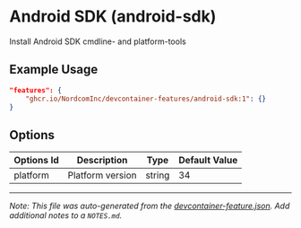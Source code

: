 
# Android SDK (android-sdk)

Install Android SDK cmdline- and platform-tools

## Example Usage

```json
"features": {
    "ghcr.io/NordcomInc/devcontainer-features/android-sdk:1": {}
}
```

## Options

| Options Id | Description | Type | Default Value |
|-----|-----|-----|-----|
| platform | Platform version | string | 34 |



---

_Note: This file was auto-generated from the [devcontainer-feature.json](https://github.com/NordcomInc/devcontainer-features/blob/main/src/android-sdk/devcontainer-feature.json).  Add additional notes to a `NOTES.md`._
